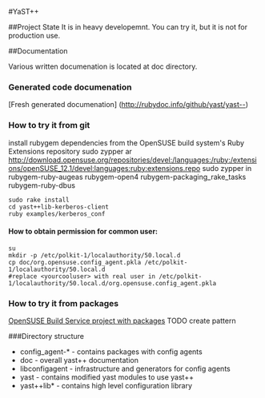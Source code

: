 #YaST++


##Project State
It is in heavy developemnt. You can try it, but it is not for production use.

##Documentation

Various written documenation is located at doc directory.

### Generated code documenation
[Fresh generated documenation] (http://rubydoc.info/github/yast/yast--)

### How to try it from git
install rubygem dependencies from the OpenSUSE build system's Ruby Extensions repository
    sudo zypper ar http://download.opensuse.org/repositories/devel:/languages:/ruby:/extensions/openSUSE_12.1/devel:languages:ruby:extensions.repo
    sudo zypper in rubygem-ruby-augeas rubygem-open4 rubygem-packaging_rake_tasks rubygem-ruby-dbus

    sudo rake install
    cd yast++lib-kerberos-client
    ruby examples/kerberos_conf


#### How to obtain permission for common user:
    su
    mkdir -p /etc/polkit-1/localauthority/50.local.d
    cp doc/org.opensuse.config_agent.pkla /etc/polkit-1/localauthority/50.local.d
    #replace <yourcooluser> with real user in /etc/polkit-1/localauthority/50.local.d/org.opensuse.config_agent.pkla

### How to try it from packages
[OpenSUSE Build Service project with packages](https://build.opensuse.org/project/show?project=YaST:Head:YaST%2B%2B)
TODO create pattern

  


###Directory structure
* config_agent-* - contains packages with config agents
* doc - overall yast++ documentation
* libconfigagent - infrastructure and generators for config agents
* yast - contains modified yast modules to use yast++
* yast++lib* - contains high level configuration library
